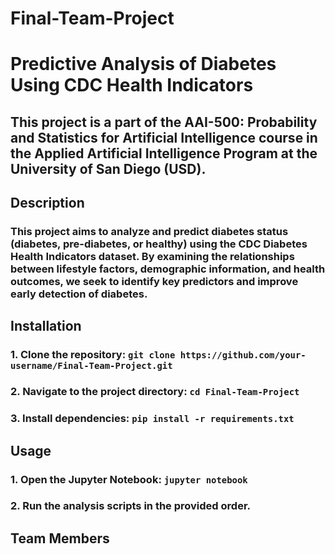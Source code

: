 # Final-Team-Project
# Predictive Analysis of Diabetes Using CDC Health Indicators
## This project is a part of the AAI-500: Probability and Statistics for Artificial Intelligence course in the Applied Artificial Intelligence Program at the University of San Diego (USD).

## Description
### This project aims to analyze and predict diabetes status (diabetes, pre-diabetes, or healthy) using the CDC Diabetes Health Indicators dataset. By examining the relationships between lifestyle factors, demographic information, and health outcomes, we seek to identify key predictors and improve early detection of diabetes.

## Installation 
### 1. Clone the repository: `git clone https://github.com/your-username/Final-Team-Project.git`
### 2. Navigate to the project directory: `cd Final-Team-Project`
### 3. Install dependencies: `pip install -r requirements.txt`

## Usage
### 1. Open the Jupyter Notebook: `jupyter notebook`
### 2. Run the analysis scripts in the provided order.

## Team Members
